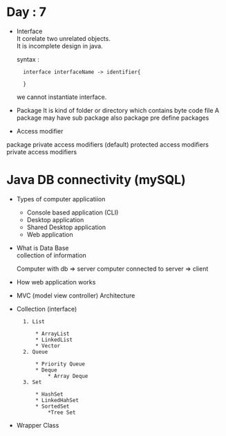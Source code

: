 # Day : 7           

* Interface     
    It corelate two unrelated objects.  
    It is incomplete design in java.    

    syntax : 

        interface interfaceName -> identifier{

        }
    
    we cannot instantiate interface.    
    
* Package 
    It is kind of folder or directory which contains byte code file
    A package may have sub package also 
    package pre define packages 


* Access modifier 

package private access modifiers (default)
protected  access modifiers
private  access modifiers


# Java DB connectivity (mySQL)

* Types of computer applicatiion        
    * Console based application (CLI)       
    * Desktop application       
    * Shared Desktop application        
    * Web application       

* What is Data Base         
 collection of information 

    Computer with db => server
    computer connected to server => client          
     

* How web application works                         

* MVC (model view controller) Architecture

* Collection (interface) 

        1. List

            * ArrayList                                                                         
            * LinkedList                                                                            
            * Vector                                                                            
        2. Queue

            * Priority Queue                                                                            
            * Deque                                                                         
                * Array Deque                                                                           
        3. Set

            * HashSet                                                                           
            * LinkedHahSet                                                                          
            * SortedSet                                                                         
                *Tree Set                                                                           

* Wrapper Class             


